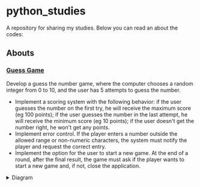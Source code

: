 <a name="readme-top"></a>

# python_studies
A repository for sharing my studies. Below you can read an about the codes:

## Abouts

### [Guess Game](https://github.com/matheusfarnetani/studies/blob/main/python_guess_game/guess_game.py)<br>
Develop a guess the number game, where the computer chooses a random integer from 0 to 10, and the user has 5 attempts to guess the number.
*  Implement a scoring system with the following behavior: if the user guesses the number on the first try, he will receive the maximum score (eg 100 points); if the user guesses the number in the last attempt, he will receive the minimum score (eg 10 points); if the user doesn't get the number right, he won't get any points.
* Implement error control. If the player enters a number outside the allowed range or non-numeric characters, the system must notify the player and request the correct entry.
* Implement the option for the user to start a new game. At the end of a round, after the final result, the game must ask if the player wants to start a new game and, if not, close the application.
<details>
  <summary>Diagram</summary>
  ![My Image](python_guess_game/guess_game.png
</details>
